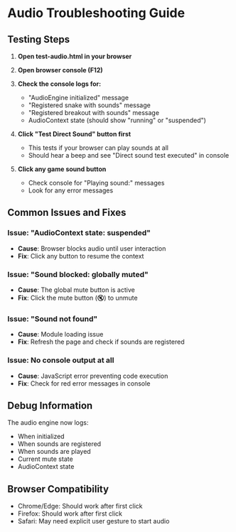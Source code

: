 # Audio Troubleshooting Guide

## Testing Steps

1. **Open test-audio.html in your browser**
2. **Open browser console (F12)**
3. **Check the console logs for:**
   - "AudioEngine initialized" message
   - "Registered snake with sounds" message
   - "Registered breakout with sounds" message
   - AudioContext state (should show "running" or "suspended")

4. **Click "Test Direct Sound" button first**
   - This tests if your browser can play sounds at all
   - Should hear a beep and see "Direct sound test executed" in console

5. **Click any game sound button**
   - Check console for "Playing sound:" messages
   - Look for any error messages

## Common Issues and Fixes

### Issue: "AudioContext state: suspended"
- **Cause**: Browser blocks audio until user interaction
- **Fix**: Click any button to resume the context

### Issue: "Sound blocked: globally muted"
- **Cause**: The global mute button is active
- **Fix**: Click the mute button (🔇) to unmute

### Issue: "Sound not found"
- **Cause**: Module loading issue
- **Fix**: Refresh the page and check if sounds are registered

### Issue: No console output at all
- **Cause**: JavaScript error preventing code execution
- **Fix**: Check for red error messages in console

## Debug Information
The audio engine now logs:
- When initialized
- When sounds are registered
- When sounds are played
- Current mute state
- AudioContext state

## Browser Compatibility
- Chrome/Edge: Should work after first click
- Firefox: Should work after first click
- Safari: May need explicit user gesture to start audio